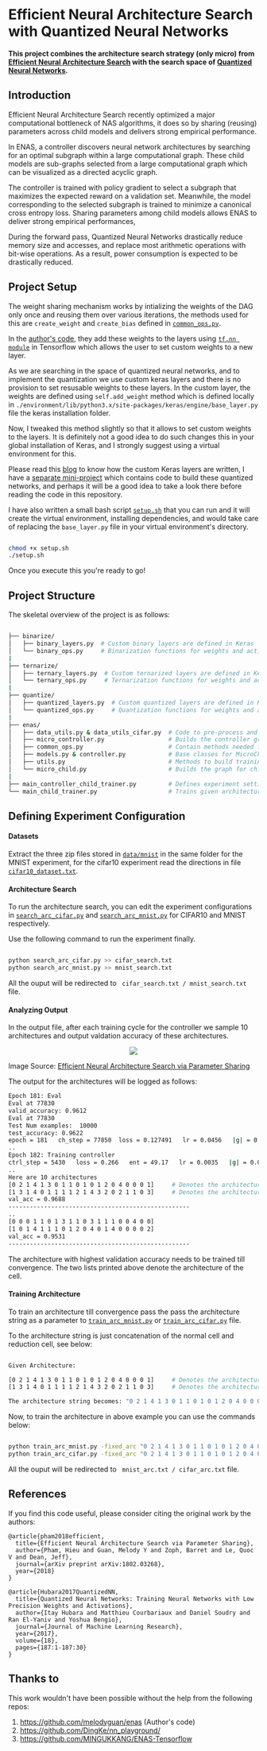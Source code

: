 # Efficient Neural Architecture Search with Quantized Neural Networks

**This project combines the architecture search strategy (only micro) from [Efficient Neural Architecture Search][1] with the search space of [Quantized Neural Networks][2].** 


Introduction
------------
Efficient Neural Architecture Search recently optimized a major computational bottleneck of NAS algorithms, it does so by sharing (reusing) parameters across child models and delivers strong empirical performance. 

In ENAS, a controller discovers neural network architectures by searching for an optimal subgraph within a large computational graph. These child models are sub-graphs selected from a large computational graph which can be visualized as a directed acyclic graph. 


The controller is trained with policy gradient to select a subgraph that maximizes the expected reward on a validation set. Meanwhile, the model corresponding to the selected subgraph is trained to minimize a canonical cross entropy loss. Sharing parameters among child models allows ENAS to deliver strong empirical performances,

During the forward pass, Quantized Neural Networks drastically reduce memory size and accesses, and replace most arithmetic operations with bit-wise operations. As a result, power consumption is expected to be drastically reduced.



Project Setup 
-----
The weight sharing mechanism works by intializing the weights of the DAG only once and reusing them over various iterations, the methods used for this are `create_weight` and `create_bias` defined in [`common_ops.py`][14]. 

In the [author's code][13], they add these weights to the layers using [`tf.nn module`][9] in Tensorflow which allows the user to set custom weights to a new layer. 

As we are searching in the space of quantized neural networks, and to implement the quantization we use custom keras layers and there is no provision to set resusable weights to these layers. In the custom layer, the weights are defined using `self.add_weight` method which is defined locally in ` ./environment/lib/python3.x/site-packages/keras/engine/base_layer.py ` file the keras installation folder. 

Now, I tweaked this method slightly so that it allows to set custom weights to the layers. It is definitely not a good idea to do such changes this in your global installation of Keras, and I strongly suggest using a virtual environment for this. 

Please read this [blog][8] to know how the custom Keras layers are written, I have a [separate mini-project][15] which contains code to build these quantized networks, and perhaps it will be a good idea to take a look there before reading the code in this repository. 

I have also written a small bash script [` setup.sh `][16] that you can run and it will create the virtual environment, installing dependencies, and would take care of replacing the `base_layer.py` file in your virtual environment's directory. 

```bash 

chmod +x setup.sh 
./setup.sh 

```

Once you execute this you're ready to go! 

Project Structure
-----------------
The skeletal overview of the project is as follows: 

```bash

├── binarize/
│   ├── binary_layers.py  # Custom binary layers are defined in Keras 
│   └── binary_ops.py     # Binarization functions for weights and activations
|
├── ternarize/
│   ├── ternary_layers.py  # Custom ternarized layers are defined in Keras
│   └── ternary_ops.py     # Ternarization functions for weights and activations
|
├── quantize/
│   ├── quantized_layers.py  # Custom quantized layers are defined in Keras
│   └── quantized_ops.py     # Quantization functions for weights and activations
|
├── enas/                               
│   ├── data_utils.py & data_utils_cifar.py  # Code to pre-process and import datasets
│   ├── micro_controller.py                  # Builds the controller graph 
│   ├── common_ops.py                        # Contain methods needed for reusing weights
│   ├── models.py & controller.py            # Base classes for MicroChild and MicroController
│   ├── utils.py                             # Methods to build training operations graph
│   └── micro_child.py                       # Builds the graph for child model from the architecture string
|
├── main_controller_child_trainer.py         # Defines experiment settings and runs architecture search        
└── main_child_trainer.py                    # Trains given architecture till convergence  
```


Defining Experiment Configuration 
---------------------------------

#### Datasets

Extract the three zip files stored in [``` data/mnist ```][6] in the same folder for the MNIST experiment, for the cifar10 experiment read the directions in file [```cifar10_dataset.txt```][3]. 


#### Architecture Search

To run the architecture search, you can edit the experiment configurations in [```search_arc_cifar.py```][7] and [```search_arc_mnist.py```][9] for CIFAR10 and MNIST respectively. 

Use the following command to run the experiment finally. 

```bash 

python search_arc_cifar.py >> cifar_search.txt
python search_arc_mnist.py >> mnist_search.txt

```
All the ouput will be redirected to ``` cifar_search.txt / mnist_search.txt``` file. 


#### Analyzing Output 

In the output file, after each training cycle for the controller we sample 10 architectures and output valdation accuracy of these architectures. 

<p align="center">
  <img src="https://imgur.com/PO53CTS.png">
</p>

Image Source: [Efficient Neural Architecture Search via Parameter Sharing][3]


The output for the architectures will be logged as follows: 

```bash
Epoch 181: Eval
Eval at 77830
valid_accuracy: 0.9612
Eval at 77830
Test Num examples:  10000
test_accuracy: 0.9622
epoch = 181   ch_step = 77850  loss = 0.127491   lr = 0.0456   |g| = 0.2030   tr_acc = 108/128   mins = 549.07    
..   
Epoch 182: Training controller
ctrl_step = 5430   loss = 0.266   ent = 49.17   lr = 0.0035   |g| = 0.0002   acc = 0.9688   bl = 0.97   mins = 550.96
..
Here are 10 architectures
[0 2 1 4 1 3 0 1 1 0 1 0 1 2 0 4 0 0 0 1]     # Denotes the architecture for normal cell 
[1 3 1 4 0 1 1 1 1 2 1 4 3 2 0 2 1 1 0 3]     # Denotes the architecture for reduction cell 
val_acc = 0.9688
---------------------------------------------------
..
[0 0 0 1 1 0 1 3 1 1 0 3 1 1 1 0 0 4 0 0]
[1 0 1 4 1 1 1 0 1 2 0 4 0 1 4 0 0 0 0 2]
val_acc = 0.9531
---------------------------------------------------

```



The architecture with highest validation accuracy needs to be trained till convergence. The two lists printed above denote the architecture of the cell. 


#### Training Architecture  

To train an architecture till convergence pass the pass the architecture string as a parameter to  [```train_arc_mnist.py```][11] or [```train_arc_cifar.py```][12] file.

To the architecture string is just concatenation of the normal cell and reduction cell, see below:

```bash

Given Architecture: 

[0 2 1 4 1 3 0 1 1 0 1 0 1 2 0 4 0 0 0 1]     # Denotes the architecture for normal cell 
[1 3 1 4 0 1 1 1 1 2 1 4 3 2 0 2 1 1 0 3]     # Denotes the architecture for reduction cell 

The architecture string becomes: "0 2 1 4 1 3 0 1 1 0 1 0 1 2 0 4 0 0 0 1 1 3 1 4 0 1 1 1 1 2 1 4 3 2 0 2 1 1 0 3"

```

Now, to train the architecture in above example you can use the commands below: 

```bash

python train_arc_mnist.py -fixed_arc "0 2 1 4 1 3 0 1 1 0 1 0 1 2 0 4 0 0 0 1 1 3 1 4 0 1 1 1 1 2 1 4 3 2 0 2 1 1 0 3" >> mnist_arc.txt
python train_arc_cifar.py -fixed_arc "0 2 1 4 1 3 0 1 1 0 1 0 1 2 0 4 0 0 0 1 1 3 1 4 0 1 1 1 1 2 1 4 3 2 0 2 1 1 0 3" >> cifar_arc.txt
```
All the ouput will be redirected to ``` mnist_arc.txt / cifar_arc.txt``` file. 



References
----------

If you find this code useful, please consider citing the original work by the authors:

```
@article{pham2018efficient,
  title={Efficient Neural Architecture Search via Parameter Sharing},
  author={Pham, Hieu and Guan, Melody Y and Zoph, Barret and Le, Quoc V and Dean, Jeff},
  journal={arXiv preprint arXiv:1802.03268},
  year={2018}
}
```

```
@article{Hubara2017QuantizedNN,
  title={Quantized Neural Networks: Training Neural Networks with Low Precision Weights and Activations},
  author={Itay Hubara and Matthieu Courbariaux and Daniel Soudry and Ran El-Yaniv and Yoshua Bengio},
  journal={Journal of Machine Learning Research},
  year={2017},
  volume={18},
  pages={187:1-187:30}
}
```

Thanks to 
---------

This work wouldn't have been possible without the help from the following repos:

1. https://github.com/melodyguan/enas (Author's code)
2. https://github.com/DingKe/nn_playground/
3. https://github.com/MINGUKKANG/ENAS-Tensorflow

[1]:https://arxiv.org/abs/1802.03268
[2]:https://arxiv.org/abs/1609.07061
[3]:https://github.com/yashkant/ENAS-Quantized-Neural-Networks/blob/master/data/cifar10_dataset.txt
[4]:https://www.tensorflow.org/install/
[5]:https://keras.io/#installation
[6]:https://github.com/yashkant/ENAS-Quantized-Neural-Networks/tree/master/data/mnist
[7]:https://github.com/yashkant/ENAS-Quantized-Neural-Networks/blob/master/search_arc_cifar.py
[8]:https://keras.io/layers/writing-your-own-keras-layers/
[9]:https://www.tensorflow.org/api_docs/python/tf/nn
[10]:https://github.com/yashkant/ENAS-Quantized-Neural-Networks/blob/master/search_arc_mnist.py
[11]:https://github.com/yashkant/ENAS-Quantized-Neural-Networks/blob/master/train_arc_cifar.py
[12]:https://github.com/yashkant/ENAS-Quantized-Neural-Networks/blob/master/train_arc_mnist.py
[13]:https://github.com/MINGUKKANG/ENAS-Tensorflow
[14]:https://github.com/yashkant/ENAS-Quantized-Neural-Networks/blob/master/enas/common_ops.py
[15]:https://github.com/yashkant/Quantized-Nets
[16]:https://github.com/yashkant/ENAS-Quantized-Neural-Networks/blob/master/enas/setup.sh
